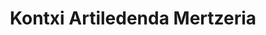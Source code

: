 ---
title: "Kontxi Artiledenda Mertzeria"
url: /bermeo/kontxi-artiledenda-mertzeria/
shop: Kleidung
---
